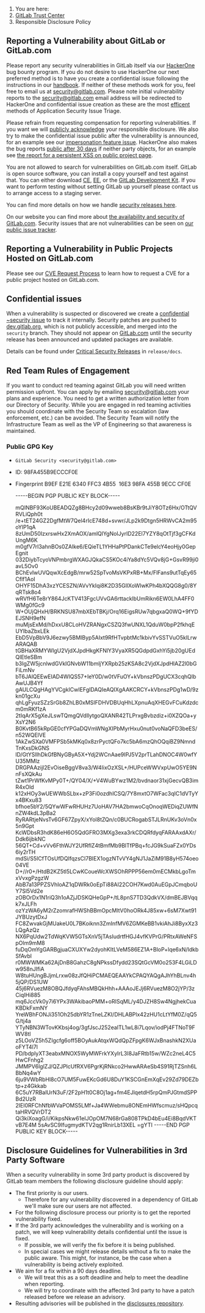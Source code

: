1.  You are here:
2.  [GitLab Trust Center](https://about.gitlab.com/security/)
3.  Responsible Disclosure Policy

Reporting a Vulnerability about GitLab or GitLab.com
----------------------------------------------------

Please report any security vulnerabilities in GitLab itself via our [HackerOne](https://hackerone.com/gitlab) bug bounty program. If you do not desire to use HackerOne our next preferred method is to have you create a confidential issue following the instructions in our [handbook](https://about.gitlab.com/handbook/engineering/security/#creating-new-security-issues). If neither of these methods work for you, feel free to email us at [security@gitlab.com](mailto:security@gitlab.com). Please note initial vulnerability reports to the security@gitlab.com email address will be redirected to HackerOne and confidential issue creation as these are the most [efficent](https://about.gitlab.com/handbook/values/#efficiency) methods of Application Security Issue Triage.

Please refrain from requesting compensation for reporting vulnerabilities. If you want we will [publicly acknowledge](https://about.gitlab.com/security/vulnerability-acknowledgements/) your responsible disclosure. We also try to make the confidential issue public after the vulnerability is announced, for an example see our [impersonation feature issue](https://gitlab.com/gitlab-org/gitlab-ce/issues/15548). HackerOne also makes the bug reports [public after 30 days](https://hackerone.com/disclosure-guidelines) if neither party objects, for an example see [the report for a persistent XSS on public project page](https://hackerone.com/reports/129736).

You are not allowed to search for vulnerabilities on GitLab.com itself. GitLab is open source software, you can install a copy yourself and test against that. You can either download [CE](https://about.gitlab.com/install/), [EE](https://about.gitlab.com/downloads-ee/), or the [GitLab Development Kit](https://gitlab.com/gitlab-org/gitlab-development-kit). If you want to perform testing without setting GitLab up yourself please contact us to arrange access to a staging server.

You can find more details on how we handle [security releases here](https://gitlab.com/gitlab-org/release-tools/blob/master/doc/security.md).

On our website you can find more about [the availability and security of GitLab.com](https://about.gitlab.com/gitlab-com/#faq). Security issues that are not vulnerabilities can be seen on [our public issue tracker](https://gitlab.com/gitlab-org/gitlab-ce/issues?label_name%5B%5D=security).

Reporting a Vulnerability in Public Projects Hosted on GitLab.com
-----------------------------------------------------------------

Please see our [CVE Request Process](https://about.gitlab.com/security/cve#requesting-a-cve-from-gitlab) to learn how to request a CVE for a public project hosted on GitLab.com.

Confidential issues
-------------------

When a vulnerability is suspected or discovered we create a [confidential ~security issue](https://about.gitlab.com/handbook/engineering/security/#creating-new-security-issues) to track it internally. Security patches are pushed to [dev.gitlab.org](https://dev.gitlab.org/), which is not publicly accessible, and merged into the `security` branch. They should not appear on [GitLab.com](https://gitlab.com/) until the security release has been announced and updated packages are available.

Details can be found under [Critical Security Releases](https://gitlab.com/gitlab-org/release/docs/blob/master/general/security/process.md#critical-security-releases) in `release/docs`.

Red Team Rules of Engagement
----------------------------

If you want to conduct red teaming against GitLab you will need written permission upfront. You can apply by emailing security@gitlab.com your plans and experience. You need to get a written authorization letter from our Directory of Security. While you are engaged in red teaming activities you should coordinate with the Security Team so escalation (law enforcement, etc.) can be avoided. The Security Team will notify the Infrastructure Team as well as the VP of Engineering so that awareness is maintained.

### Public GPG Key

*   `GitLab Security <security@gitlab.com>`
*   ID: 98FA455B9ECCCF0E
*   Fingerprint B9EF E21E 6340 FFC3 4B55  16E3 98FA 455B 9ECC CF0E

    -----BEGIN PGP PUBLIC KEY BLOCK-----
    
    mQINBF93KoUBEADQZg8BHcy2d09wweb8BsKBr9tJiY8OTz6Hx/OTtQVRVLiQph0t
    /e+tET24GZ2DgfMtW7Qel4rIcE748d+svwr/JLp2k9Dtgn5HRWvCA2m95oYlP1qA
    8zUmD50IzxrswHx2XmAOX/amlQlYgNoIJyrID22El7YZY8qOtTjf3gCFKdUngM6K
    m0gfV7rl3ahnBOs0ZAIke6/EQieTL1YHHaPtPDankCTe9elcY4eoHjy0GepEgnit
    032DiybTcyoVNPmbrgWXAGJQkaCS5KOc4iYa8dYc5VQv8jG+GsvR99ji0avL5Ov0
    BChEvIwUVQqwXcEdgB/mrw52SpTvoMsVKPxRB+Mx/FlFans9utTqEy65Cflf1AoI
    OHYF15DhA3xzYCESZN/AVvYkIqi8K2D35GIlXoWlwKPh4bXQQG8g0/8YqRTsk8o4
    wRVfH6Te8rY864JcKTV413FgcUVvGA6rttacklbUmRikn6EW0LhA4FF0WMg0fGc9
    W+OUjQHxH/BRKNSU87mbXEbTBKj/Orq16EigsRUw7qbgxaQ0WQ+9fYDEJSNH9efN
    muMjsExMd/hDxxU8CLoHVZRANgxCSZQ3fwUNXL1QduW0bpP2fkhqEUYIbaZbxLEk
    EbD5VpBbV9J6ezwy5BMIByp5AIxt9RfHTvpbtMc1kbivYvSSTVuO5klLrwARAQAB
    tGBHaXRMYWIgU2VjdXJpdHkgKFNlY3VyaXR5QGdpdGxhYi5jb20gUEdQIEtleSBm
    b3IgZW5jcnlwdGVkIGNvbW11bmljYXRpb25zKSA8c2VjdXJpdHlAZ2l0bGFiLmNv
    bT6JAlQEEwEIAD4WIQS57+IeY0D/w0tVFuOY+kVbnszPDgUCX3cqhQIbAwUJB4Yf
    gAULCQgHAgYVCgkICwIEFgIDAQIeAQIXgAAKCRCY+kVbnszPDg1wD/9zkn01gcXu
    qhLgFyuzSZzSrGb8ZhLB0xMSIFDHVDBUqHhLXpnuAqXHEGvFCuKdzdcm0mRKf1zA
    2tIqArX5gXeJLswTQmgQVdllytgoQXANR42TLPrxgBvbzdiz+i0XZQOa+yXsY2N6
    B0KvtB65kRpGE0cfYPGaDQVmWNgXIPbMyrHxu0nut0voNaQFD3beES/n52WQElVE
    1AkZwSXa0VMFPSb5kMKq0x8zrPyctQFo7kc5bA6mzQhOQqiBZ9NmndTnKxsDkGNS
    lD/GtYSllhDkGfBNyGByA5X+Ydj2WCnAae9IPJ5V2prTLahDNOC4W0wfYU35MMlz
    DRGPAAzijl2EvOiseBggV8va3/W4IixOzXSL+/HUPceWWVxpUwO5YE9NnFsXQkAu
    tZwt1PrWfKvMPy0T+/QY04/X/+V4WuBYwz1M2/bvdnaor31xjGecvQB3imR4xOld
    k12xHOy3wUEWWbSLbx+zP3Fi0ozdhlCSQ/7Y8mxtO7WFac3qIC1dVTyYx4BKxu83
    bfhoe5bY2/5QYwWFwRHUHz7UoHAV7HA2bmwoCqOnoqWEDiqZUWfNnZW4kdL3pBa2
    RyRARtjeNvsTv6GF67ZpyX/xYol8tZQn/c0BUCRogabSTJLRnUKv3oVn0x5n9Gpt
    KcWDbsR3hdK86eH6O5QdGFRO3MXg3exa3rkCDQRfdyqFARAAxdAXr/Ddk6ijbkNC
    56QT+Cd+vVv6FthWJY2UfRflZ4tBmfMb9BlTfPBq+fcJG9kSuaFZx0YDs6iy2rTH
    mdSi/S5ICfTOsUfDQIfqzsCl7BIEX1ogzNTvVY4gNJ1JaZiM91B8yH574oeo04VE
    D+//r0+/HtdB2KZ5tl5LCwKCoueWcXWSOhRPPP56em0mECMkbLgoTmxVvxgPzgzW
    AbB7a13PPZSVhIoAZ1qDWRk0oEpTi88AI22COH7Kwd0AuEGpJCmqboUY7Sl5Vd2e
    zOBOrDx1N1riQ3h1oAZjJDSKQHeGpP+/tL8pnS7TD3QdkVX/dmBEJBVqqk7xJLFh
    ozYzWA6yM2rZzomrafHWShBBmOpcMltV0hoORk4J85xw+6sM7Xwt91JYBUzytDxJ
    FC8ZwvakGjMUakeU0L7BKoiknn3ZmInfMV6ZGMKeBB1vkiAhJi8ByxXz3LQgAzQz
    NX6PqUdw2TdWqKVW5GTsXnV5jTAsIudrtfHGJ4vfKVPrG/PRtxAWeNFSpOlm9mM8
    fuDqOmYgGARBgjuaCXUXYw2dyohKItLVeM586EZ1A+BloP+lqe6xN/IdkbSfAvbl
    r0MWWMKa62AjDnB8GahzC8gNPkssDfydd23SQtGcVM0o253F4LGiLDw958nJIfiA
    W8tuHUngBJjmLrxw08zJfQHiPCMAEQEAAYkCPAQYAQgAJhYhBLnv4h5jQP/DS1UW
    45j6RVuezM8OBQJfdyqFAhsMBQkHhh+AAAoJEJj6RVuezM8O2jYP/3zCiqIHi885
    mq6JccVk0y7i6YPx3WAkibaoPMM+oRISqML/y4DJZH8Sw4NgjhekCuaKBDkFxmNY
    YreWBhFONJi351Oh25dbYR1zTneLZKI/DHLABPlx42zHU1cLtYfM0Z/qQ5G/tj4a
    YTyNBN3WTovKKbsj4og/3gfJscJ252eaITL1wL8i7Lqov/iodPj4FTNoT9FWV8tl
    z5LOoVZ5h5ZIgcfg6off5BOyAukAtqxWQdQpZFpgK6WJxBnashkN2XUaoFYT4l7l
    PD/bdplyXT3eabxMNOX5WyMWFrkYXyIrL3I8JaFRtb15w/WZc2neL4C5HwCFnhg2
    JMMPV6lglZJ/QZJPlcUfRXV6PgrKjRNkco2HwwARAeSb4S91RjTZSnh6LBbNq4wY
    6ju9VWbRbHl8cO7UM5FuwEKcGd6U8DuY1KSCGnEmXqEv29Zd79DEZbtp+z4Gkkab
    6C5uY7RBalUrN3uF/2F2pH1t0C8Oj1ag+fm4EJlqetdH5rpQmPJGtmdSPPBd2UzR
    2IEl0RFChNfbWVaPOMS5LMf+Ja4WWebmu8ONEmHWfscmuz/sHQpcqtaHRVQVrDT2
    Qi3kiXoagG/i/KikpsNkw61eIJOpOM7N68rGa808TPkD4bEu4Ei8BqdVKTvB7E4M
    5sAvSC9IfugmydKTV2qg1RnirLb13XEL
    =gYTI
    -----END PGP PUBLIC KEY BLOCK-----
    
    

[](https://about.gitlab.com/security/disclosure/)

Disclosure Guidelines for Vulnerabilities in 3rd Party Software
---------------------------------------------------------------

When a security vulnerability in some 3rd party product is discovered by GitLab team members the following disclosure guideline should apply:

*   The first priority is our users.
    *   Therefore for any vulnerability discovered in a dependency of GitLab we'll make sure our users are not affected.
*   For the following disclosure process our priority is to get the reported vulnerability fixed.
*   If the 3rd party acknowledges the vulnerability and is working on a patch, we will keep vulnerability details confidential until the issue is fixed.
    *   If possible, we will verify the fix before it is being published.
    *   In special cases we might release details without a fix to make the public aware. This might, for instance, be the case when a vulnerability is being actively exploited.
*   We aim for a fix within a 90 days deadline.
    *   We will treat this as a soft deadline and help to meet the deadline when reporting.
    *   We will try to coordinate with the affected 3rd party to have a patch released before we release an advisory.
*   Resulting advisories will be published in the [disclosures repository](https://gitlab.com/gitlab-com/gl-security/disclosures).